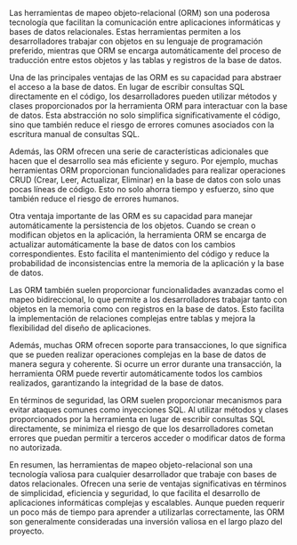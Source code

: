 Las herramientas de mapeo objeto-relacional (ORM) son una poderosa tecnología que facilitan la comunicación entre aplicaciones informáticas y bases de datos relacionales. Estas herramientas permiten a los desarrolladores trabajar con objetos en su lenguaje de programación preferido, mientras que ORM se encarga automáticamente del proceso de traducción entre estos objetos y las tablas y registros de la base de datos.

Una de las principales ventajas de las ORM es su capacidad para abstraer el acceso a la base de datos. En lugar de escribir consultas SQL directamente en el código, los desarrolladores pueden utilizar métodos y clases proporcionados por la herramienta ORM para interactuar con la base de datos. Esta abstracción no solo simplifica significativamente el código, sino que también reduce el riesgo de errores comunes asociados con la escritura manual de consultas SQL.

Además, las ORM ofrecen una serie de características adicionales que hacen que el desarrollo sea más eficiente y seguro. Por ejemplo, muchas herramientas ORM proporcionan funcionalidades para realizar operaciones CRUD (Crear, Leer, Actualizar, Eliminar) en la base de datos con solo unas pocas líneas de código. Esto no solo ahorra tiempo y esfuerzo, sino que también reduce el riesgo de errores humanos.

Otra ventaja importante de las ORM es su capacidad para manejar automáticamente la persistencia de los objetos. Cuando se crean o modifican objetos en la aplicación, la herramienta ORM se encarga de actualizar automáticamente la base de datos con los cambios correspondientes. Esto facilita el mantenimiento del código y reduce la probabilidad de inconsistencias entre la memoria de la aplicación y la base de datos.

Las ORM también suelen proporcionar funcionalidades avanzadas como el mapeo bidireccional, lo que permite a los desarrolladores trabajar tanto con objetos en la memoria como con registros en la base de datos. Esto facilita la implementación de relaciones complejas entre tablas y mejora la flexibilidad del diseño de aplicaciones.

Además, muchas ORM ofrecen soporte para transacciones, lo que significa que se pueden realizar operaciones complejas en la base de datos de manera segura y coherente. Si ocurre un error durante una transacción, la herramienta ORM puede revertir automáticamente todos los cambios realizados, garantizando la integridad de la base de datos.

En términos de seguridad, las ORM suelen proporcionar mecanismos para evitar ataques comunes como inyecciones SQL. Al utilizar métodos y clases proporcionados por la herramienta en lugar de escribir consultas SQL directamente, se minimiza el riesgo de que los desarrolladores cometan errores que puedan permitir a terceros acceder o modificar datos de forma no autorizada.

En resumen, las herramientas de mapeo objeto-relacional son una tecnología valiosa para cualquier desarrollador que trabaje con bases de datos relacionales. Ofrecen una serie de ventajas significativas en términos de simplicidad, eficiencia y seguridad, lo que facilita el desarrollo de aplicaciones informáticas complejas y escalables. Aunque pueden requerir un poco más de tiempo para aprender a utilizarlas correctamente, las ORM son generalmente consideradas una inversión valiosa en el largo plazo del proyecto.
